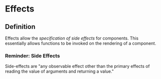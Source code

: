 # Effects
## Definition
Effects allow the *specification of side effects* for components. This essentially allows functions to be invoked on the rendering of a component.

### Reminder: Side Effects
Side-effects are "any observable effect other than the primary effects of reading the value of arguments and returning a value."